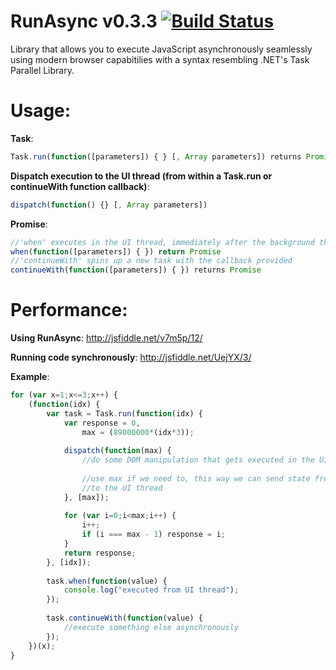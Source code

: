 RunAsync v0.3.3 [![Build Status](https://travis-ci.org/ricmrodrigues/runasync.png?branch=master)](https://travis-ci.org/ricmrodrigues/runasync)  
===============
Library that allows you to execute JavaScript asynchronously seamlessly using modern browser capabitilies
with a syntax resembling .NET's Task Parallel Library.

Usage:
======

__Task__:
```javascript
Task.run(function([parameters]) { } [, Array parameters]) returns Promise
```

__Dispatch execution to the UI thread (from within a Task.run or continueWith function callback)__:
```javascript
dispatch(function() {} [, Array parameters])
```

__Promise__:
```javascript
//'when' executes in the UI thread, immediately after the background thread finishes
when(function([parameters]) { }) return Promise
//'continueWith' spins up a new task with the callback provided
continueWith(function([parameters]) { }) returns Promise
```

Performance:
============
__Using RunAsync__:
http://jsfiddle.net/v7m5p/12/

__Running code synchronously__:
http://jsfiddle.net/UejYX/3/

__Example__:
```javascript
for (var x=1;x<=3;x++) {
	(function(idx) {
		var task = Task.run(function(idx) {                
		    var response = 0,
		        max = (89000000*(idx*3));
		    
            dispatch(function(max) {
                //do some DOM manipulation that gets executed in the UI thread
				
				//use max if we need to, this way we can send state from the background thread
				//to the UI thread
            }, [max]);		    
		    
		    for (var i=0;i<max;i++) {
		        i++;
		        if (i === max - 1) response = i;        
		    }
			return response;
		}, [idx]);
		
		task.when(function(value) {
		    console.log("executed from UI thread");
		});
		
		task.continueWith(function(value) {
		    //execute something else asynchronously
		});		
	})(x);
}
```
